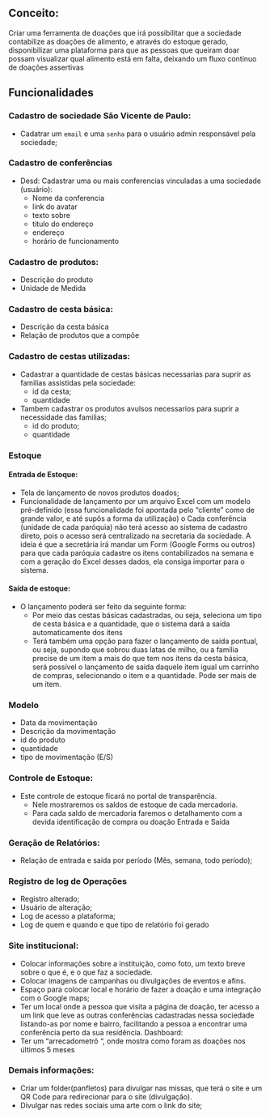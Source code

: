 
 
## Conceito:
Criar uma ferramenta de doações que irá possibilitar que a sociedade contabilize as doações de alimento, e através do estoque gerado, disponibilizar uma plataforma para que as pessoas que queiram doar possam visualizar qual alimento está em falta, deixando um fluxo contínuo de doações assertivas

## Funcionalidades

### Cadastro de sociedade São Vicente de Paulo:
- Cadatrar um `email` e uma `senha` para o usuário admin responsável pela sociedade;

### Cadastro de conferências
- Desd: Cadastrar uma ou mais conferencias vinculadas a uma sociedade (usuário):
  - Nome da conferencia
  - link do avatar
  - texto sobre
  - titulo do endereço
  - endereço
  - horário de funcionamento

### Cadastro de produtos:
- Descrição do produto
- Unidade de Medida

### Cadastro de cesta básica:
- Descrição da cesta básica
- Relação de produtos que a compõe

### Cadastro de cestas utilizadas:
- Cadastrar a quantidade de cestas básicas necessarias para suprir as familias assistidas pela sociedade:
  - id da cesta;
  - quantidade
- Tambem cadastrar os produtos avulsos necessarios para suprir a necessidade das familias;
  - id do produto;
  - quantidade

### Estoque

#### Entrada de Estoque:
- Tela de lançamento de novos produtos doados;
- Funcionalidade de lançamento por um arquivo Excel com um modelo pré-definido (essa funcionalidade foi apontada pelo “cliente” como de grande valor, e até supôs a forma da utilização)
o	Cada conferência (unidade de cada paróquia) não terá acesso ao sistema de cadastro direto, pois o acesso será centralizado na secretaria da sociedade. A ideia é que a secretária irá mandar um Form (Google Forms ou outros) para que cada paróquia cadastre os itens contabilizados na semana e com a geração do Excel desses dados, ela consiga importar para o sistema.

#### Saída de estoque:
- O lançamento poderá ser feito da seguinte forma:
  - Por meio das cestas básicas cadastradas, ou seja, seleciona um tipo de cesta básica e a quantidade, que o sistema dará a saída automaticamente dos itens
  - Terá também uma opção para fazer o lançamento de saída pontual, ou seja, supondo que sobrou duas latas de milho, ou a família precise de um item a mais do que tem nos itens da cesta básica, será possível o lançamento de saída daquele item igual um carrinho de compras, selecionando o item e a quantidade. Pode ser mais de um item.

### Modelo
- Data da movimentação
- Descrição da movimentação
- id do produto
- quantidade
- tipo de movimentação (E/S)

### Controle de Estoque:	
- Este controle de estoque ficará no portal de transparência. 
  - Nele mostraremos os saldos de estoque de cada mercadoria. 
  - Para cada saldo de mercadoria faremos o detalhamento com a devida identificação de compra ou doação Entrada e Saída

### Geração de Relatórios:
- Relação de entrada e saída por período (Mês, semana, todo período);

### Registro de log de Operações
- Registro alterado;
- Usuário de alteração;
- Log de acesso a plataforma;
- Log de quem e quando e que tipo de relatório foi gerado

### Site institucional:
- Colocar informações sobre a instituição, como foto, um texto breve sobre o que é, e o que faz a sociedade.
- Colocar imagens de campanhas ou divulgações de eventos e afins.
- Espaço para colocar local e horário de fazer a doação e uma integração com o Google maps;
- Ter um local onde a pessoa que visita a página de doação, ter acesso a um link que leve as outras conferências cadastradas nessa sociedade listando-as por nome e bairro, facilitando a pessoa a encontrar uma conferência perto da sua residência.
Dashboard:
- Ter um “arrecadometrô “, onde mostra como foram as doações nos últimos 5 meses



### Demais informações:
- Criar um folder(panfletos) para divulgar nas missas, que terá o site e um QR Code para redirecionar para o site (divulgação).
- Divulgar nas redes sociais uma arte com o link do site;
